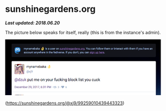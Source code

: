 # sunshinegardens.org

***Last updated: 2018.06.20***

The picture below speaks for itself, really (this is from the instance's admin).

![](99259010439443323.png)

(https://sunshinegardens.org/@xj9/99259010439443323)